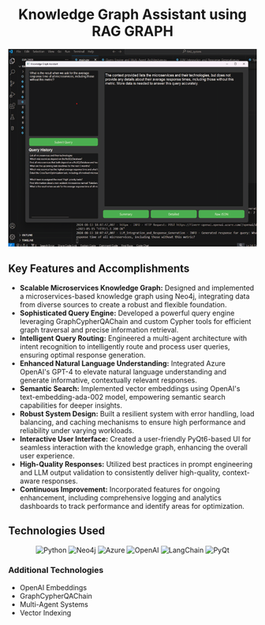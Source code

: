 <h1 align="center">Knowledge Graph Assistant using RAG GRAPH</h1>

<p align="center">
  <img src="rag graph.png" alt="Project Banner" width="800" height="400">
</p>

<h2>Key Features and Accomplishments</h2>

<ul>
  <li><strong>Scalable Microservices Knowledge Graph:</strong> Designed and implemented a microservices-based knowledge graph using Neo4j, integrating data from diverse sources to create a robust and flexible foundation.</li>
  <li><strong>Sophisticated Query Engine:</strong> Developed a powerful query engine leveraging GraphCypherQAChain and custom Cypher tools for efficient graph traversal and precise information retrieval.</li>
  <li><strong>Intelligent Query Routing:</strong> Engineered a multi-agent architecture with intent recognition to intelligently route and process user queries, ensuring optimal response generation.</li>
  <li><strong>Enhanced Natural Language Understanding:</strong> Integrated Azure OpenAI's GPT-4 to elevate natural language understanding and generate informative, contextually relevant responses.</li>
  <li><strong>Semantic Search:</strong> Implemented vector embeddings using OpenAI's text-embedding-ada-002 model, empowering semantic search capabilities for deeper insights.</li>
  <li><strong>Robust System Design:</strong> Built a resilient system with error handling, load balancing, and caching mechanisms to ensure high performance and reliability under varying workloads.</li>
  <li><strong>Interactive User Interface:</strong> Created a user-friendly PyQt6-based UI for seamless interaction with the knowledge graph, enhancing the overall user experience.</li>
  <li><strong>High-Quality Responses:</strong> Utilized best practices in prompt engineering and LLM output validation to consistently deliver high-quality, context-aware responses.</li>
  <li><strong>Continuous Improvement:</strong> Incorporated features for ongoing enhancement, including comprehensive logging and analytics dashboards to track performance and identify areas for optimization.</li>
</ul>

<h2>Technologies Used</h2>

<p align="center">
  <img src="https://img.shields.io/badge/-Python-3776AB?style=for-the-badge&logo=Python&logoColor=white" alt="Python">
  <img src="https://img.shields.io/badge/-Neo4j-008CC1?style=for-the-badge&logo=neo4j&logoColor=white" alt="Neo4j">
  <img src="https://img.shields.io/badge/-Azure-0089D6?style=for-the-badge&logo=microsoft-azure&logoColor=white" alt="Azure">
  <img src="https://img.shields.io/badge/-OpenAI-412991?style=for-the-badge&logo=openai&logoColor=white" alt="OpenAI">
  <img src="https://img.shields.io/badge/-LangChain-121212?style=for-the-badge" alt="LangChain">
  <img src="https://img.shields.io/badge/-PyQt6-41CD52?style=for-the-badge&logo=qt&logoColor=white" alt="PyQt">
</p>

<h3>Additional Technologies</h3>

<ul>
  <li>OpenAI Embeddings</li>
  <li>GraphCypherQAChain</li>
  <li>Multi-Agent Systems</li>
  <li>Vector Indexing</li>
</ul>
